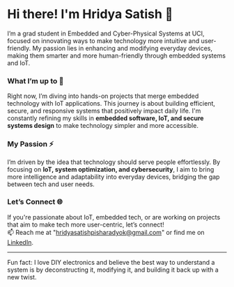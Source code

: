 # Hi there! I'm Hridya Satish 👋

I’m a grad student in Embedded and Cyber-Physical Systems at UCI, focused on innovating ways to make technology more intuitive and user-friendly. My passion lies in enhancing and modifying everyday devices, making them smarter and more human-friendly through embedded systems and IoT.

### What I’m up to 🌱
Right now, I’m diving into hands-on projects that merge embedded technology with IoT applications. This journey is about building efficient, secure, and responsive systems that positively impact daily life. I'm constantly refining my skills in **embedded software, IoT, and secure systems design** to make technology simpler and more accessible.

### My Passion ⚡
I’m driven by the idea that technology should serve people effortlessly. By focusing on **IoT, system optimization, and cybersecurity**, I aim to bring more intelligence and adaptability into everyday devices, bridging the gap between tech and user needs.

### Let’s Connect 🌐
If you're passionate about IoT, embedded tech, or are working on projects that aim to make tech more user-centric, let’s connect!  
📫 Reach me at "hridyasatishpisharadyok@gmail.com" or find me on [LinkedIn](https://www.linkedin.com/in/hridya-satish/).

---

Fun fact: I love DIY electronics and believe the best way to understand a system is by deconstructing it, modifying it, and building it back up with a new twist.
